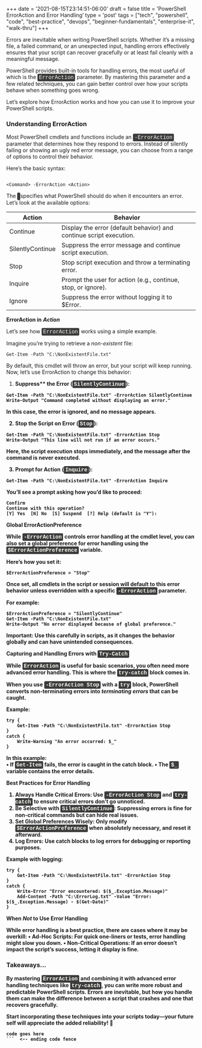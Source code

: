 +++
date = '2021-08-15T23:14:51-06:00'
draft = false
title = 'PowerShell ErrorAction and Error Handling’
type = 'post'
tags = ["tech", "powershell", "code", "best-practice", "devops", "beginner-fundamentals", "enterprise-it", "walk-thru"]
+++

<style>

/* Style for inline monospace text */
.mono {
    font-family: 'Courier New', Courier, monospace; /* Monospace font */
    background-color: #f0f0f0;        /* Light background to highlight */
    padding: 2px 4px;                  /* Padding around text */
    border-radius: 3px;                /* Rounded corners */
}

/* Dark mode overrides */

    .mono {
        background-color: #3c3c3c;     /* Darker background for inline code */
        color: #f8f8f2;                /* Light text */
    }
}

/* Optional: Light mode overrides (for explicitness) */

    .mono {
        background-color: #f0f0f0;     /* Light background */
        color: #333;                   /* Dark text */
    }
}
</style>

Errors are inevitable when writing PowerShell scripts. Whether it’s a missing file, a failed command, or an unexpected input, handling errors effectively ensures that your script can recover gracefully or at least fail cleanly with a meaningful message.<br />

PowerShell provides built-in tools for handling errors, the most useful of which is the <span class="mono">ErrorAction</span> parameter. By mastering this parameter and a few related techniques, you can gain better control over how your scripts behave when something goes wrong.<br />

Let’s explore how ErrorAction works and how you can use it to improve your PowerShell scripts. <br />

### Understanding ErrorAction

Most PowerShell cmdlets and functions include an <span class="mono">-ErrorAction</span> parameter that determines how they respond to errors. Instead of silently failing or showing an ugly red error message, you can choose from a range of options to control their behavior. <br />

Here’s the basic syntax: <br />

~~~

<Command> -ErrorAction <Action>

~~~

The <span class="mono"><Action></span> specifies what PowerShell should do when it encounters an error. Let’s look at the available options: <br />

| Action            | Behavior                                                              |
|-------------------|-----------------------------------------------------------------------|
| Continue          | Display the error (default behavior) and continue script execution.   |
| SilentlyContinue  | Suppress the error message and continue script execution.  |
| Stop              | Stop script execution and throw a terminating error.  |
| Inquire           | Prompt the user for action (e.g., continue, stop, or ignore). |
| Ignore            | Suppress the error without logging it to $Error.    |


**ErrorAction in** ***Action*** <br />

Let’s see how <span class="mono">ErrorAction</span> works using a simple example. <br />

Imagine you’re trying to retrieve a *non-existent* file: <br />

~~~
Get-Item -Path "C:\NonExistentFile.txt"

~~~

By default, this cmdlet will throw an error, but your script will keep running. Now, let’s use ErrorAction to change this behavior:

1.	<b>Suppress** the Error (<span class="mono">SilentlyContinue</span>): <br />

~~~
Get-Item -Path "C:\NonExistentFile.txt" -ErrorAction SilentlyContinue
Write-Output "Command completed without displaying an error."

~~~

In this case, the error is ignored, and no message appears. <br />

2.	Stop the Script on Error (<span class="mono">Stop</span>): <br />

~~~
Get-Item -Path "C:\NonExistentFile.txt" -ErrorAction Stop
Write-Output "This line will not run if an error occurs."

~~~

Here, the script execution stops immediately, and the message after the command is never executed.<br />

3.	Prompt for Action (<span class="mono">Inquire</span>): <br />

~~~
Get-Item -Path "C:\NonExistentFile.txt" -ErrorAction Inquire

~~~

You’ll see a prompt asking how you’d like to proceed: </br >

~~~
Confirm
Continue with this operation?
[Y] Yes  [N] No  [S] Suspend  [?] Help (default is "Y"):

~~~

**Global ErrorActionPreference**

While <span class="mono">-ErrorAction</span> controls error handling at the cmdlet level, you can also set a global preference for error handling using the <span class="mono">$ErrorActionPreference</span> variable. <br />

Here’s how you set it: <br />

~~~
$ErrorActionPreference = "Stop"

~~~

Once set, all cmdlets in the script or session will default to this error behavior unless overridden with a specific <span class="mono">-ErrorAction</span> parameter.<br />

For example: <br />

~~~
$ErrorActionPreference = "SilentlyContinue"
Get-Item -Path "C:\NonExistentFile.txt"
Write-Output "No error displayed because of global preference."

~~~

**Important**: Use this carefully in scripts, as it changes the behavior globally and can have unintended consequences.

<b>Capturing and Handling Errors with <span class="mono">Try-Catch</span></b> <br />

While <span class="mono">ErrorAction</span> is useful for basic scenarios, you often need more advanced error handling. This is where the <span class="mono">try-catch</span> block comes in. <br />

When you use <span class="mono">-ErrorAction Stop</span> with a <span class="mono">try</span> block, PowerShell converts non-terminating errors into *terminating errors* that can be caught.

Example: <br />

~~~
try {
    Get-Item -Path "C:\NonExistentFile.txt" -ErrorAction Stop
}
catch {
    Write-Warning "An error occurred: $_"
}

~~~

In this example:<br />
•	If <span class="mono">Get-Item</span> fails, the error is caught in the catch block.
•	The <span class="mono">$_</span> variable contains the error details.

**Best Practices for Error Handling**
1.	<b>Always Handle Critical Errors</b>: Use  <span class="mono">-ErrorAction Stop</span> and  <span class="mono">try-catch</span> to ensure critical errors don’t go unnoticed.
2.	<b>Be Selective with</b>  <span class="mono">SilentlyContinue</span>: Suppressing errors is fine for non-critical commands but can hide real issues.
3.	<b>Set Global Preferences Wisely</b>: Only modify  <span class="mono">$ErrorActionPreference</span> when absolutely necessary, and reset it afterward.
4.	**Log Errors**: Use catch blocks to log errors for debugging or reporting purposes.

Example with logging: <br />

~~~
try {
    Get-Item -Path "C:\NonExistentFile.txt" -ErrorAction Stop
}
catch {
    Write-Error "Error encountered: $($_.Exception.Message)"
    Add-Content -Path "C:\ErrorLog.txt" -Value "Error: $($_.Exception.Message) - $(Get-Date)"
}

~~~

**When *Not* to Use Error Handling**

While error handling is a best practice, there are cases where it may be overkill:
•	**Ad-Hoc Scripts**: For quick one-liners or tests, error handling might slow you down.
•	**Non-Critical Operations**: If an error doesn’t impact the script’s success, letting it display is fine.

### Takeaways...

By mastering <span class="mono">ErrorAction</span> and combining it with advanced error handling techniques like <span class="mono">try-catch</span>, you can write more robust and predictable PowerShell scripts. Errors are inevitable, but how you handle them can make the difference between a script that crashes and one that recovers gracefully. <br />

Start incorporating these techniques into your scripts today—your future self will appreciate the added reliability! 🚀


```  <-- starting code fence
code goes here
```  <-- ending code fence
